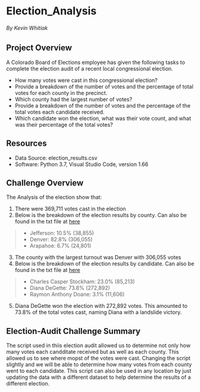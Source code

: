 # Election_Analysis
###### By Kevin Whitiak 

## Project Overview
A Colorado Board of Elections employee has given the following tasks to complete the election audit of a recent local congressional election.

 - How many votes were cast in this congressional election?
 - Provide a breakdown of the number of votes and the percentage of total votes for each county in the precinct.
 - Which county had the largest number of votes?
 - Provide a breakdown of the number of votes and the percentage of the total votes each candidate received.
 - Which candidate won the election, what was their vote count, and what was their percentage of the total votes?

## Resources
- Data Source: election_results.csv
- Software: Python 3.7, Visual Studio Code, version 1.66

## Challenge Overview
The Analysis of the election show that:
 1. There were 369,711 votes cast in the election 
 2. Below is the breakdown of the election results by county.  Can also be found in the txt file at [here](https://github.com/Kwhitiak/Election_Analysis/blob/main/Analysis/election_analysis.txt) 
  > * Jefferson: 10.5% (38,855)
  > * Denver: 82.8% (306,055)
  > * Arapahoe: 6.7% (24,801)
 3. The county with the largest turnout was Denver with 306,055 votes
 4. Below is the breakdown of the election results by candidate.  Can also be found in the txt file at [here](https://github.com/Kwhitiak/Election_Analysis/blob/main/Analysis/election_analysis.txt) 
> - Charles Casper Stockham: 23.0% (85,213)
> - Diana DeGette: 73.8% (272,892)
> - Raymon Anthony Doane: 3.1% (11,606)
5. Diana DeGette won the election with 272,892 votes.  This amounted to 73.8% of the total votes cast, naming Diana with a landslide victory. 

## Election-Audit Challenge Summary

The script used in thiis election audit allowed us to determine not only how many votes each candditate received but as well as each county.  This allowed us to see where mopst of the votes were cast.  Changing the script slightly and we will be able to determine how many votes from each county went to each candidate.  This script can also be used in any location by just updating the data with a different dataset to help determine the results of a different election. 
